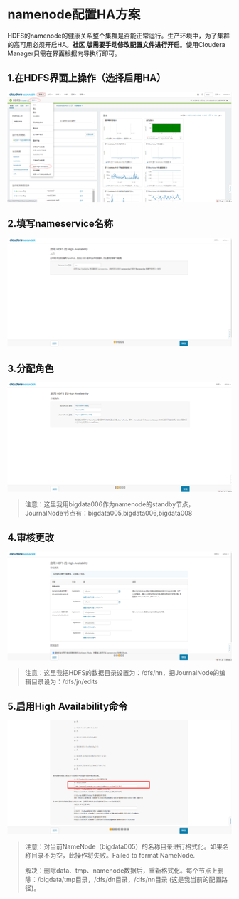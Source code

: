 namenode配置HA方案
================================================================================
HDFS的namenode的健康关系整个集群是否能正常运行。生产环境中，为了集群的高可用必须开启HA。**社区
版需要手动修改配置文件进行开启**。使用Cloudera Manager只需在界面根据向导执行即可。

## 1.在HDFS界面上操作（选择启用HA）

![HDFS启用HA](img/23.png)

## 2.填写nameservice名称

![填写nameservice名称](img/24.png)

## 3.分配角色

![分配角色](img/25.png)

> 注意：这里我用bigdata006作为namenode的standby节点，JournalNode节点有：bigdata005,bigdata006,bigdata008

## 4.审核更改

![审核更改](img/26.png)

> 注意：这里我把HDFS的数据目录设置为：/dfs/nn，把JournalNode的编辑目录设为：/dfs/jn/edits

## 5.启用High Availability命令

![启用High Availability命令](img/28.png)

> 注意：对当前NameNode（bigdata005）的名称目录进行格式化。如果名称目录不为空，此操作将失败。Failed to format NameNode.
>
> 解决：删除data、tmp、namenode数据后，重新格式化。每个节点上删除：/bigdata/tmp目录，/dfs/dn目录，/dfs/nn目录 (这是我当前的配置路径)。
